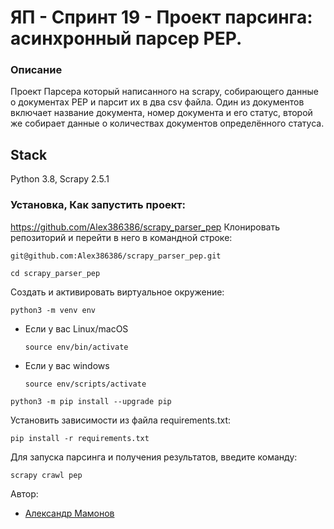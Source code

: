 # ЯП - Спринт 19 - Проект парсинга: асинхронный парсер PEP.

### Описание

Проект Парсера который написанного на scrapy, собирающего данные о документах PEP и парсит их в два csv файла.
Один из документов включает название документа, номер документа и его статус, второй же собирает данные о количествах документов определённого статуса.

## Stack

Python 3.8, Scrapy 2.5.1

### Установка, Как запустить проект:
https://github.com/Alex386386/scrapy_parser_pep
Клонировать репозиторий и перейти в него в командной строке:

```
git@github.com:Alex386386/scrapy_parser_pep.git
```

```
cd scrapy_parser_pep
```

Cоздать и активировать виртуальное окружение:

```
python3 -m venv env
```

* Если у вас Linux/macOS

    ```
    source env/bin/activate
    ```

* Если у вас windows

    ```
    source env/scripts/activate
    ```

```
python3 -m pip install --upgrade pip
```

Установить зависимости из файла requirements.txt:

```
pip install -r requirements.txt
```

Для запуска парсинга и получения результатов, введите команду:

```
scrapy crawl pep
```

Автор:
- [Александр Мамонов](https://github.com/Alex386386) 